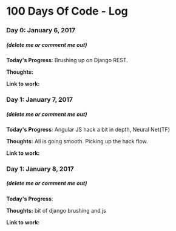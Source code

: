 # 100 Days Of Code - Log

### Day 0: January 6, 2017 
##### (delete me or comment me out)

**Today's Progress**: Brushing up on Django REST.

**Thoughts:**

**Link to work:**

### Day 1: January 7, 2017 
##### (delete me or comment me out)

**Today's Progress**: Angular JS hack a bit in depth, Neural Net(TF)

**Thoughts:** All is going smooth. Picking up the hack flow.

**Link to work:**

### Day 1: January 8, 2017 
##### (delete me or comment me out)

**Today's Progress**: 

**Thoughts:** bit of django brushing and js

**Link to work:**
